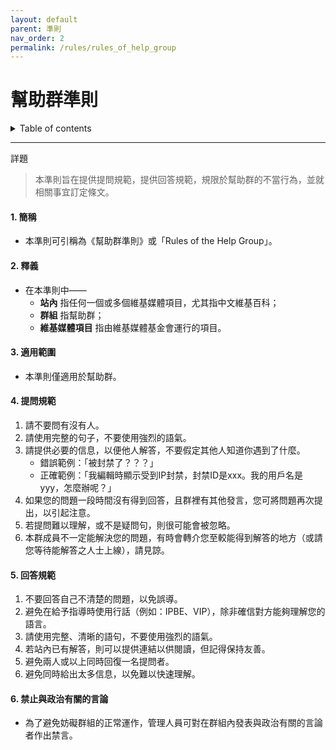 ```yaml
---
layout: default
parent: 準則
nav_order: 2
permalink: /rules/rules_of_help_group
---
```


# 幫助群準則

<details close markdown="block">
  <summary>
    Table of contents
  </summary>
  {: .text-delta }
- TOC
{:toc}
</details>

---

詳題
> 本準則旨在提供提問規範，提供回答規範，規限於幫助群的不當行為，並就相關事宜訂定條文。

#### 1. 簡稱

- 本準則可引稱為《幫助群準則》或「Rules of the Help Group」。

#### 2. 釋義

- 在本準則中——
  - **站內** 指任何一個或多個維基媒體項目，尤其指中文維基百科；
  - **群組** 指幫助群；
  - **維基媒體項目** 指由維基媒體基金會運行的項目。

#### 3. 適用範圍

- 本準則僅適用於幫助群。

#### 4. 提問規範

1. 請不要問有沒有人。
2. 請使用完整的句子，不要使用強烈的語氣。
3. 請提供必要的信息，以便他人解答，不要假定其他人知道你遇到了什麼。
    - 錯誤範例：「被封禁了？？？」
    - 正確範例：「我編輯時顯示受到IP封禁，封禁ID是xxx。我的用戶名是yyy，怎麼辦呢？」
4. 如果您的問題一段時間沒有得到回答，且群裡有其他發言，您可將問題再次提出，以引起注意。
5. 若提問難以理解，或不是疑問句，則很可能會被忽略。
6. 本群成員不一定能解決您的問題，有時會轉介您至較能得到解答的地方（或請您等待能解答之人士上線），請見諒。

#### 5. 回答規範

1. 不要回答自己不清楚的問題，以免誤導。
2. 避免在給予指導時使用行話（例如：IPBE、VIP），除非確信對方能夠理解您的語言。
3. 請使用完整、清晰的語句，不要使用強烈的語氣。
4. 若站內已有解答，則可以提供連結以供閱讀，但記得保持友善。
5. 避免兩人或以上同時回復一名提問者。
6. 避免同時給出太多信息，以免難以快速理解。

#### 6. 禁止與政治有關的言論

- 為了避免妨礙群組的正常運作，管理人員可對在群組內發表與政治有關的言論者作出禁言。
